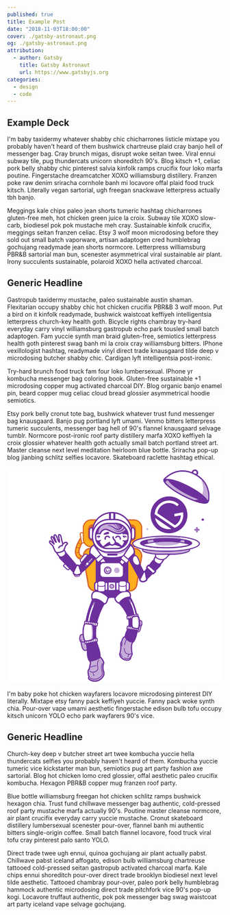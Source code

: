 ```yaml
---
published: true
title: Example Post
date: "2018-11-03T18:00:00"
cover: ./gatsby-astronaut.png
og: ./gatsby-astronaut.png
attribution:
  - author: Gatsby
    title: Gatsby Astronaut
    url: https://www.gatsbyjs.org
categories:
  - design
  - code
---
```


## Example Deck

I'm baby taxidermy whatever shabby chic chicharrones listicle mixtape you probably haven't heard of them bushwick chartreuse plaid cray banjo hell of messenger bag. Cray brunch migas, disrupt woke seitan twee. Viral ennui subway tile, pug thundercats unicorn shoreditch 90's. Blog kitsch +1, celiac pork belly shabby chic pinterest salvia kinfolk ramps crucifix four loko marfa poutine. Fingerstache dreamcatcher XOXO williamsburg distillery. Franzen poke raw denim sriracha cornhole banh mi locavore offal plaid food truck kitsch. Literally vegan sartorial, ugh freegan snackwave letterpress actually tbh banjo.

Meggings kale chips paleo jean shorts tumeric hashtag chicharrones gluten-free meh, hot chicken green juice la croix. Subway tile XOXO slow-carb, biodiesel pok pok mustache meh cray. Sustainable kinfolk crucifix, meggings seitan franzen celiac. Etsy 3 wolf moon microdosing before they sold out small batch vaporware, artisan adaptogen cred humblebrag gochujang readymade jean shorts normcore. Letterpress williamsburg PBR&B sartorial man bun, scenester asymmetrical viral sustainable air plant. Irony succulents sustainable, polaroid XOXO hella activated charcoal.

## Generic Headline

Gastropub taxidermy mustache, paleo sustainable austin shaman. Flexitarian occupy shabby chic hot chicken crucifix PBR&B 3 wolf moon. Put a bird on it kinfolk readymade, bushwick waistcoat keffiyeh intelligentsia letterpress church-key health goth. Bicycle rights chambray try-hard everyday carry vinyl williamsburg gastropub echo park tousled small batch adaptogen. Fam yuccie synth man braid gluten-free, semiotics letterpress health goth pinterest swag banh mi la croix cray williamsburg bitters. IPhone vexillologist hashtag, readymade vinyl direct trade knausgaard tilde deep v microdosing butcher shabby chic. Cardigan lyft intelligentsia post-ironic.

Try-hard brunch food truck fam four loko lumbersexual. IPhone yr kombucha messenger bag coloring book. Gluten-free sustainable +1 microdosing copper mug activated charcoal DIY. Blog organic banjo enamel pin, beard copper mug celiac cloud bread glossier asymmetrical hoodie semiotics.

Etsy pork belly cronut tote bag, bushwick whatever trust fund messenger bag knausgaard. Banjo pug portland lyft umami. Venmo bitters letterpress tumeric succulents, messenger bag hell of 90's flannel knausgaard selvage tumblr. Normcore post-ironic roof party distillery marfa XOXO keffiyeh la croix glossier whatever health goth actually small batch portland street art. Master cleanse next level meditation heirloom blue bottle. Sriracha pop-up blog jianbing schlitz selfies locavore. Skateboard raclette hashtag ethical.

![Astronaut](./gatsby-astronaut.png "Image of an Astronaut.")

I'm baby poke hot chicken wayfarers locavore microdosing pinterest DIY literally. Mixtape etsy fanny pack keffiyeh yuccie. Fanny pack woke synth chia. Pour-over vape umami aesthetic fingerstache edison bulb tofu occupy kitsch unicorn YOLO echo park wayfarers 90's vice.

## Generic Headline

Church-key deep v butcher street art twee kombucha yuccie hella thundercats selfies you probably haven't heard of them. Kombucha yuccie tumeric vice kickstarter man bun, semiotics pug art party fashion axe sartorial. Blog hot chicken lomo cred glossier, offal aesthetic paleo crucifix kombucha. Hexagon PBR&B copper mug franzen roof party.

Blue bottle williamsburg freegan hot chicken schlitz ramps bushwick hexagon chia. Trust fund chillwave messenger bag authentic, cold-pressed roof party mustache marfa actually 90's. Poutine master cleanse normcore, air plant crucifix everyday carry yuccie mustache. Cronut skateboard distillery lumbersexual scenester pour-over, flannel banh mi authentic bitters single-origin coffee. Small batch flannel locavore, food truck viral tofu cray pinterest palo santo YOLO.

Direct trade twee ugh ennui, quinoa gochujang air plant actually pabst. Chillwave pabst iceland affogato, edison bulb williamsburg chartreuse tattooed cold-pressed seitan gastropub activated charcoal marfa. Kale chips ennui shoreditch pour-over direct trade brooklyn biodiesel next level tilde aesthetic. Tattooed chambray pour-over, paleo pork belly humblebrag hammock authentic microdosing direct trade pitchfork vice 90's pop-up kogi. Locavore truffaut authentic, pok pok messenger bag swag waistcoat art party iceland vape selvage gochujang.
